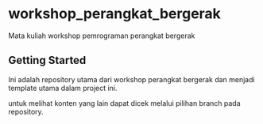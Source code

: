# workshop_perangkat_bergerak

Mata kuliah workshop pemrograman perangkat bergerak

## Getting Started

Ini adalah repository utama dari workshop perangkat bergerak dan menjadi template utama dalam 
project ini.

untuk melihat konten yang lain dapat dicek melalui pilihan branch pada repository.